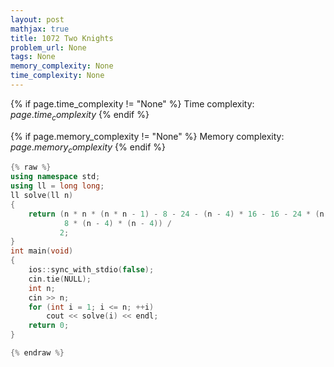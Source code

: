 ```yaml
---
layout: post
mathjax: true
title: 1072 Two Knights
problem_url: None
tags: None
memory_complexity: None
time_complexity: None
---
```




{% if page.time_complexity != "None" %}
Time complexity: ${{ page.time_complexity }}$
{% endif %}

{% if page.memory_complexity != "None" %}
Memory complexity: ${{ page.memory_complexity }}$
{% endif %}

```cpp
{% raw %}
using namespace std;
using ll = long long;
ll solve(ll n)
{
    return (n * n * (n * n - 1) - 8 - 24 - (n - 4) * 16 - 16 - 24 * (n - 4) -
            8 * (n - 4) * (n - 4)) /
           2;
}
int main(void)
{
    ios::sync_with_stdio(false);
    cin.tie(NULL);
    int n;
    cin >> n;
    for (int i = 1; i <= n; ++i)
        cout << solve(i) << endl;
    return 0;
}

{% endraw %}
```